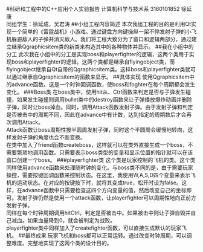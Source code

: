#科研和工程中的C++应用个人实验报告
计算机科学与技术系  3160101852  徐延康  
同组学生：徐延成，吴君涛
##小组工程内容简述
本次我组工程的目的是利用Qt实现一个简单的《雷霆战机》小游戏。通过键盘方向键操纵一架不停发射子弹的小飞机躲避敌人的子弹并消灭敌人。我们将工程大致分为了窗口和逻辑两部分，通过建立继承Qgraphicsitem类的新类来构造其中的各种物体并显示。
##我在小组中的分工
此次我在小组中的分工是实现boss和playerfighter的逻辑，这两个类用于实现boss和playerfighter的逻辑。这两个类都是继承自flyingobject类，而flyingobject继承自Qt自带的Qgraphicsitem类。这样boss和playerfighter类就可以通过继承自Qgraphicsitem的函数来显示。
##具体实现
使用Qgraphicsitem中的advance函数。这是一个时钟回调函数，使boss和foghter在每个周期都会发生变化。
###Boss类
在boss类中，使用hit从、Ctrl函数来判定是否与子弹发生碰撞，如果发生碰撞则调用bullet类中的destroy函数来让子弹播放爆炸动画并删除子弹，同时让boss掉血。同时，调用Attack函数发射子弹。由于发射子弹和判定是否被击中的周期不同，因此在advance中有计数，达到指定的周期数后才会再次调用Attack。  
Attack函数让boss周期性按半圆周发射子弹，同时这个半圆周会缓慢地转向，这样发射子弹的角度也会不断变换。  
在类中加入了friend函数createboss，这样就可以在类外直接生成一个boss，不需要繁琐地调用函数。只需要表示boss类型的变量和显示位置的指针就可以在该窗口创建一个boss。
###playerfighter类
这个类是玩家控制的飞机的类。这个类同样使用advance函数来处理随时钟的变化。与boss类不同的是，由于需要玩家操控，需要按键回调函数来控制状态。在这里，我使用W,A,S,D四个变量来表示飞机的运动状态。在对应的按键按下时，就将其变成true，松开时设为false。这样，在advance函数中只需要检查这四个方向变量的值，然后改变自己的坐标即可。发射子弹仍然是使用一个attack函数，让playerfighter可以周期性地向正前方发射子弹。   
同样在每个时钟周期调用hitCtrl，判定是否被击中。如果被击中则让子弹自毁并自己减血。如果血量降到0，就会被判定为战败。  
playerfighter类中同样加入了createfighter函数，可以直接生成默认的玩家飞机。
##最终成果
玩家飞机和boss都可以正常运转。通过改变时钟周期，可以调整难度。完整地实现了这两个类的设计目的。

